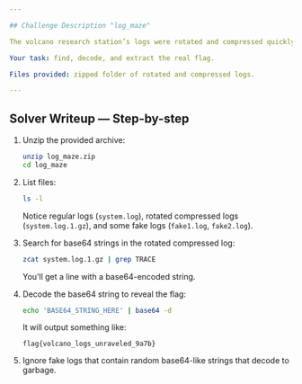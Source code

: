 ```yaml
---

## Challenge Description "log_maze"

The volcano research station’s logs were rotated and compressed quickly before a disaster. Among these noisy logs, a secret flag is hidden — encoded in base64 inside a rotated compressed log file. Beware of fake encoded strings scattered to mislead you.

Your task: find, decode, and extract the real flag.

Files provided: zipped folder of rotated and compressed logs.

---
```


## Solver Writeup — Step-by-step

1. Unzip the provided archive:

   ```bash
   unzip log_maze.zip
   cd log_maze
   ```

2. List files:

   ```bash
   ls -l
   ```

   Notice regular logs (`system.log`), rotated compressed logs (`system.log.1.gz`), and some fake logs (`fake1.log`, `fake2.log`).

3. Search for base64 strings in the rotated compressed log:

   ```bash
   zcat system.log.1.gz | grep TRACE
   ```

   You’ll get a line with a base64-encoded string.

4. Decode the base64 string to reveal the flag:

   ```bash
   echo 'BASE64_STRING_HERE' | base64 -d
   ```

   It will output something like:

   ```
   flag{volcano_logs_unraveled_9a7b}
   ```

5. Ignore fake logs that contain random base64-like strings that decode to garbage.
